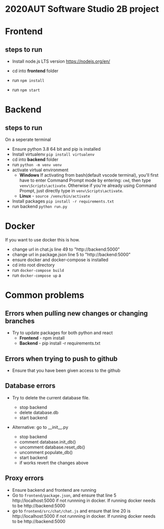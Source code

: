 # 2020AUT Software Studio 2B project

# Frontend

## steps to run
* Install node.js LTS version https://nodejs.org/en/

* cd into __frontend__ folder
* run `npm install`
* run `npm start`
# Backend

## steps to run

On a seperate terminal
* Ensure python 3.8 64 bit and pip is installed
* Install virtualenv `pip install virtualenv`
* cd into __backend__ folder
* run `python -m venv venv`
* activate virtual environment
  * __Windows__
    If activating from bash(default vscode terminal), you'll first have to enter Command Prompt mode by entering: `cmd`,
    then type `venv\Scripts\activate`. Otherwise if you're already using Command Prompt, just directly type in `venv\Scripts\activate`.
  * __Linux__ - `source /venv/bin/activate`
* Install packages `pip install -r requirements.txt`
* run backend `python run.py`

# Docker
If you want to use docker this is how.
* change url in chat.js line 49 to "http://backend:5000"
* change url in package.json line 5 to "http://backend:5000"
* ensure docker and docker-compose is installed
* cd into root directory
* run `docker-compose build`
* run `docker-compose up` a

# Common problems
## Errors when pulling new changes or changing branches
* Try to update packages for both python and react
  * __Frontend__ - npm install
  * __Backend__ - pip install -r requirements.txt

## Errors when trying to push to github
* Ensure that you have been given access to the github

## Database errors
* Try to delete the current database file.
  * stop backend
  * delete database.db
  * start backend
  
* Alternative: go to \_\_init\_\_.py 
  * stop backend
  * comment database.init_db()
  * uncomment database.reset_db()
  * uncomment populate_db()
  * start backend
  * if works revert the changes above

## Proxy errors
* Ensure backend and frontend are running
* Go to `frontend/package.json`, and ensure that line 5 http://localhost:5000 if not runnning in docker. If running docker needs to be http://backend:5000
* go to `frontend/src/chat/chat.js` and ensure that line 20 is http://localhost:5000 if not runnning in docker. If running docker needs to be http://backend:5000
